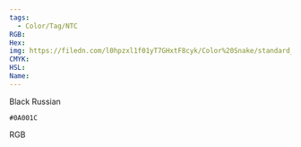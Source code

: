 ```yaml
---
tags:
  - Color/Tag/NTC
RGB:
Hex:
img: https://filedn.com/l0hpzxl1f01yT7GHxtF8cyk/Color%20Snake/standard_csv_to_svg/%23/0A001C.svg
CMYK:
HSL:
Name:
---
```

Black Russian
```palette
#0A001C
```
RGB
